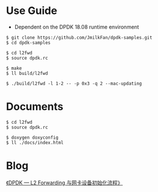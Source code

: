# Use Guide

- Dependent on the DPDK 18.08 runtime environment

```
$ git clone https://github.com/JmilkFan/dpdk-samples.git
$ cd dpdk-samples

$ cd l2fwd
$ source dpdk.rc

$ make
$ ll build/l2fwd

$ ./build/l2fwd -l 1-2 -- -p 0x3 -q 2 --mac-updating
```

# Documents
```
$ cd l2fwd
$ source dpdk.rc

$ doxygen doxyconfig
$ ll ./docs/index.html
```

# Blog
[《DPDK — L2 Forwarding 与网卡设备初始化流程》](https://blog.csdn.net/Jmilk/article/details/129556138)
